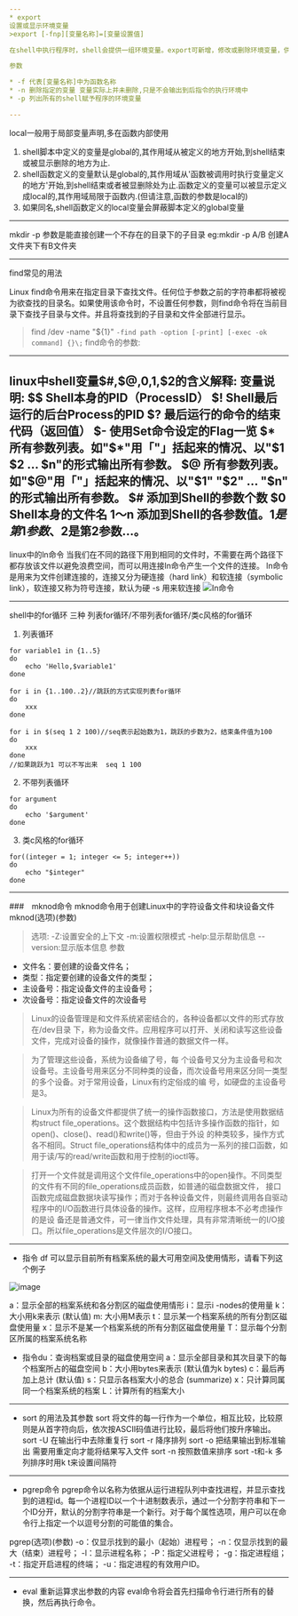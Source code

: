 ```yaml
---
* export
设置或显示环境变量
>export [-fnp][变量名称]=[变量设置值]

在shell中执行程序时，shell会提供一组环境变量。export可新增，修改或删除环境变量，供后续执行的程序使用。export的效力仅限于该次登陆操作。

参数

* -f 代表[变量名称]中为函数名称
* -n 删除指定的变量 变量实际上并未删除,只是不会输出到后指令的执行环境中
* -p 列出所有的shell赋予程序的环境变量

---
```

local一般用于局部变量声明,多在函数内部使用
1. shell脚本中定义的变量是global的,其作用域从被定义的地方开始,到shell结束或被显示删除的地方为止.
2. shell函数定义的变量默认是global的,其作用域从'函数被调用时执行变量定义的地方'开始,到shell结束或者被显删除处为止.函数定义的变量可以被显示定义成local的,其作用域局限于函数内.(但请注意,函数的参数是local的)
3. 如果同名,shell函数定义的local变量会屏蔽脚本定义的global变量


---
mkdir -p 参数是能直接创建一个不存在的目录下的子目录
eg:mkdir -p A/B
创建A文件夹下有B文件夹

---

find常见的用法

Linux find命令用来在指定目录下查找文件。任何位于参数之前的字符串都将被视为欲查找的目录名。如果使用该命令时，不设置任何参数，则find命令将在当前目录下查找子目录与文件。并且将查找到的子目录和文件全部进行显示。
>find /dev -name "${1}"
`-find path -option [-print] [-exec -ok command] {}\;`
find命令的参数:

---
linux中shell变量$#,$@,$0,$1,$2的含义解释: 
变量说明: 
$$ 
Shell本身的PID（ProcessID） 
$! 
Shell最后运行的后台Process的PID 
$? 
最后运行的命令的结束代码（返回值） 
$- 
使用Set命令设定的Flag一览 
$* 
所有参数列表。如"$*"用「"」括起来的情况、以"$1 $2 … $n"的形式输出所有参数。 
$@ 
所有参数列表。如"$@"用「"」括起来的情况、以"$1" "$2" … "$n" 的形式输出所有参数。 
$# 
添加到Shell的参数个数 
$0 
Shell本身的文件名 
$1～$n 
添加到Shell的各参数值。$1是第1参数、$2是第2参数…。 
---
linux中的ln命令
当我们在不同的路径下用到相同的文件时，不需要在两个路径下都存放该文件以避免浪费空间，而可以用连接ln命令产生一个文件的连接。 ln命令是用来为文件创建连接的，连接又分为硬连接（hard link）和软连接（symbolic link），软连接又称为符号连接，默认为硬
-s 用来软连接
![In命令](https://file.tink.im/selif/otzhfv22.png)

---
shell中的for循环
三种 列表for循环/不带列表for循环/类c风格的for循环
1. 列表循环
```
for variable1 in {1..5}
do
    echo 'Hello,$variable1'
done
```
```
for i in {1..100..2}//跳跃的方式实现列表for循环
do
    xxx
done
```
```
for i in $(seq 1 2 100)//seq表示起始数为1，跳跃的步数为2，结束条件值为100
do
    xxx
done
//如果跳跃为1 可以不写出来  seq 1 100
```
2. 不带列表循环
```
for argument
do
    echo '$argument'
done
```
3. 类c风格的for循环
```
for((integer = 1; integer <= 5; integer++))
do
    echo "$integer"
done
```
---
###　mknod命令
mknod命令用于创建Linux中的字符设备文件和块设备文件
mknod(选项)(参数)
>选项:
-Z:设置安全的上下文
-m:设置权限模式
-help:显示帮助信息
--version:显示版本信息
>参数
* 文件名：要创建的设备文件名；
* 类型：指定要创建的设备文件的类型；
* 主设备号：指定设备文件的主设备号；
* 次设备号：指定设备文件的次设备号

>Linux的设备管理是和文件系统紧密结合的，各种设备都以文件的形式存放在/dev目录 下，称为设备文件。应用程序可以打开、关闭和读写这些设备文件，完成对设备的操作，就像操作普通的数据文件一样。

>为了管理这些设备，系统为设备编了号，每 个设备号又分为主设备号和次设备号。主设备号用来区分不同种类的设备，而次设备号用来区分同一类型的多个设备。对于常用设备，Linux有约定俗成的编 号，如硬盘的主设备号是3。

>Linux为所有的设备文件都提供了统一的操作函数接口，方法是使用数据结构struct file_operations。这个数据结构中包括许多操作函数的指针，如open()、close()、read()和write()等，但由于外设 的种类较多，操作方式各不相同。Struct file_operations结构体中的成员为一系列的接口函数，如用于读/写的read/write函数和用于控制的ioctl等。

>打开一个文件就是调用这个文件file_operations中的open操作。不同类型的文件有不同的file_operations成员函数，如普通的磁盘数据文件， 接口函数完成磁盘数据块读写操作；而对于各种设备文件，则最终调用各自驱动程序中的I/O函数进行具体设备的操作。这样，应用程序根本不必考虑操作的是设 备还是普通文件，可一律当作文件处理，具有非常清晰统一的I/O接口。所以file_operations是文件层次的I/O接口。

---
* 指令 df 可以显示目前所有档案系统的最大可用空间及使用情形，请看下列这个例子

![image](https://file.tink.im/selif/yuqocbr5.png)

a：显示全部的档案系统和各分割区的磁盘使用情形
i：显示i -nodes的使用量
k：大小用k来表示 (默认值)
m: 大小用M表示
t：显示某一个档案系统的所有分割区磁盘使用量
x：显示不是某一个档案系统的所有分割区磁盘使用量
T：显示每个分割区所属的档案系统名称

*  指令du：查询档案或目录的磁盘使用空间
a：显示全部目录和其次目录下的每个档案所占的磁盘空间
b：大小用bytes来表示 (默认值为k bytes)
c：最后再加上总计 (默认值)
s：只显示各档案大小的总合 (summarize)
x：只计算同属同一个档案系统的档案
L：计算所有的档案大小

---

* sort 的用法及其参数
sort 将文件的每一行作为一个单位，相互比较，比较原则是从首字符向后，依次按ASCII码值进行比较，最后将他们按升序输出。
sort -U 在输出行中去除重复行
sort -r 降序排列
sort -o 把结果输出到标准输出  需要用重定向才能将结果写入文件
sort -n 按照数值来排序
sort -t和-k 多列排序时用k t来设置间隔符


---
* pgrep命令
pgrep命令以名称为依据从运行进程队列中查找进程，并显示查找到的进程id。每一个进程ID以一个十进制数表示，通过一个分割字符串和下一个ID分开，默认的分割字符串是一个新行。对于每个属性选项，用户可以在命令行上指定一个以逗号分割的可能值的集合。

pgrep(选项)(参数)
-o：仅显示找到的最小（起始）进程号；
-n：仅显示找到的最大（结束）进程号；
-l：显示进程名称；
-P：指定父进程号；
-g：指定进程组；
-t：指定开启进程的终端；
-u：指定进程的有效用户ID。

---
* eval 重新运算求出参数的内容
eval命令将会首先扫描命令行进行所有的替换，然后再执行命令。